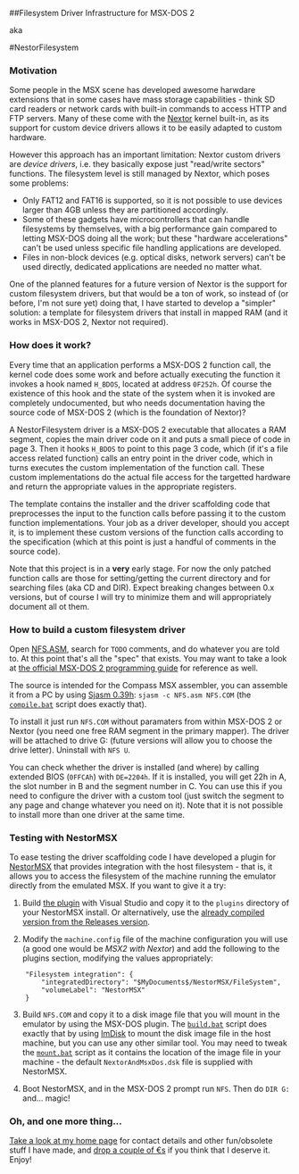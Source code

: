 ##Filesystem Driver Infrastructure for MSX-DOS 2

aka

#NestorFilesystem

### Motivation

Some people in the MSX scene has developed awesome harwdare extensions that in some cases have mass storage capabilities - think SD card readers or network cards with built-in commands to access HTTP and FTP servers. Many of these come with the [Nextor](http://www.konamiman.com/msx/msx-e.html#nextor) kernel built-in, as its support for custom device drivers allows it to be easily adapted  to custom hardware.

However this approach has an important limitation: Nextor custom drivers are _device drivers_, i.e. they basically expose just "read/write sectors" functions. The filesystem level is still managed by Nextor, which poses some problems:

* Only FAT12 and FAT16 is supported, so it is not possible to use devices larger than 4GB unless they are partitioned accordingly.
* Some of these gadgets have microcontrollers that can handle filesystems by themselves, with a big performance gain compared to letting MSX-DOS doing all the work; but these "hardware accelerations" can't be used unless specific file handling applications are developed.
* Files in non-block devices (e.g. optical disks, network servers) can't be used directly, dedicated applications are needed no matter what.

One of the planned features for a future version of Nextor is the support for custom filesystem drivers, but that would be a ton of work, so instead of (or before, I'm not sure yet) doing that, I have started to develop a "simpler" solution: a template for filesystem drivers that install in mapped RAM (and it works in MSX-DOS 2, Nextor not required).

### How does it work?

Every time that an application performs a MSX-DOS 2 function call, the kernel code does some work and before actually executing the function it invokes a hook named `H_BDOS`, located at address `0F252h`. Of course the existence of this hook and the state of the system when it is invoked are completely undocumented, but who needs documentation having the source code of MSX-DOS 2 (which is the foundation of Nextor)?

A NestorFilesystem driver is a MSX-DOS 2 executable that allocates a RAM segment, copies the main driver code on it and puts a small piece of code in page 3. Then it hooks `H_BDOS` to point to this page 3 code, which (if it's a file access related function) calls an entry point in the driver code, which in turns executes the custom implementation of the function call. These custom implementations do the actual file access for the targetted hardware and return the appropriate values in the appropriate registers.

The template contains the installer and the driver scaffolding code that preprocesses the input to the function calls before passing it to the custom function implementations. Your job as a driver developer, should you accept it, is to implement these custom versions of the function calls according to the specification (which at this point is just a handful of comments in the source code).

Note that this project is in a **very** early stage. For now the only patched function calls are those for setting/getting the current directory and for searching files (aka CD and DIR). Expect breaking changes between 0.x versions, but of course I will try to minimize them and will appropriately document all ot them.

### How to build a custom filesystem driver

Open [NFS.ASM](MSX/NFS.ASM), search for `TODO` comments, and do whatever you are told to. At this point that's all the "spec" that exists. You may want to take a look at [the official MSX-DOS 2 programming guide](Docs) for reference as well.

The source is intended for the Compass MSX assembler, you can assemble it from a PC by using [Sjasm 0.39h](https://github.com/Konamiman/Sjasm/releases/tag/v0.39h): `sjasm -c NFS.asm NFS.COM` (the [`compile.bat`](MSX/compile.bat) script does exactly that).

To install it just run `NFS.COM` without paramaters from within MSX-DOS 2 or Nextor (you need one free RAM segment in the primary mapper). The driver will be attached to drive G: (future versions will allow you to choose the drive letter). Uninstall with `NFS U`.

You can check whether the driver is installed (and where) by calling extended BIOS (`0FFCAh`) with `DE=2204h`. If it is installed, you will get 22h in A, the slot number in B and the segment number in C. You can use this if you need to configure the driver with a custom tool (just switch the segment to any page and change whatever you need on it). Note that it is not possible to install more than one driver at the same time.

### Testing with NestorMSX

To ease testing the driver scaffolding code I have developed a plugin for [NestorMSX](https://github.com/Konamiman/NestorMSX) that provides integration with the host filesystem - that is, it allows you to access the filesystem of the machine running the emulator directly from the emulated MSX. If you want to give it a try:

1. Build [the plugin](NestorMSX) with Visual Studio and copy it to the `plugins` directory of your NestorMSX install. Or alternatively, use the [already compiled version from the Releases version](releases/tag/v0.1).

2. Modify the `machine.config` file of the machine configuration you will use (a good one would be _MSX2 with Nextor_) and add the following to the plugins section, modifying the values appropriately:

```
    "Filesystem integration": { 
        "integratedDirectory": "$MyDocuments$/NestorMSX/FileSystem",
        "volumeLabel": "NestorMSX"
    }
```
    
3. Build `NFS.COM` and copy it to a disk image file that you will mount in the emulator by using the MSX-DOS plugin. The [`build.bat`](MSX/build.bat) script does exactly that by using [ImDisk](http://www.ltr-data.se/opencode.html/#ImDisk) to mount the disk image file in the host machine, but you can use any other similar tool. You may need to tweak the [`mount.bat`](MSX/mount.bat) script as it contains the location of the image file in your machine - the default `NextorAndMsxDos.dsk` file is supplied with NestorMSX.

4. Boot NestorMSX, and in the MSX-DOS 2 prompt run `NFS`. Then do `DIR G:` and... magic!

### Oh, and one more thing...

[Take a look at my home page](http://www.konamiman.com) for contact details and other fun/obsolete stuff I have made, and [drop a couple of €s](http://www.konamiman.com/msx/msx-e.html#donate) if you think that I deserve it. Enjoy!